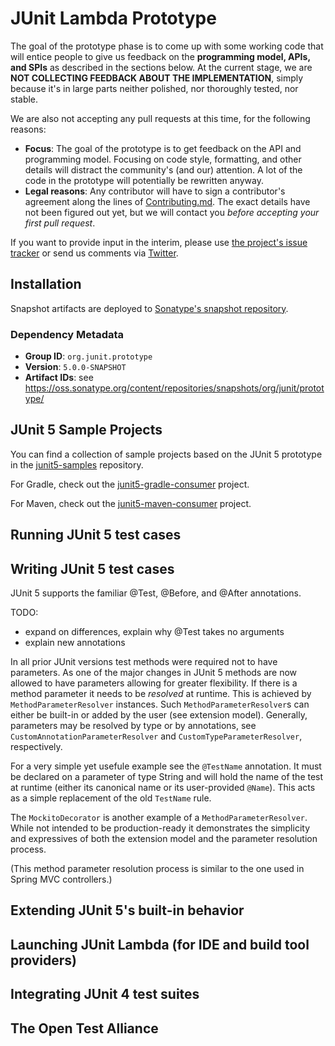 # JUnit Lambda Prototype

The goal of the prototype phase is to come up with some working code that will entice people to give us feedback on the **programming model, APIs, and SPIs** as described in the sections below. At the current stage, we are **NOT COLLECTING FEEDBACK ABOUT THE IMPLEMENTATION**, simply because it's in large parts neither polished, nor thoroughly tested, nor stable.

We are also not accepting any pull requests at this time, for the following reasons:

- **Focus**: The goal of the prototype is to get feedback on the API and programming model. Focusing on code style, formatting, and other details will distract the community's (and our) attention. A lot of the code in the prototype will potentially be rewritten anyway.
- **Legal reasons**: Any contributor will have to sign a contributor's agreement along the lines of [Contributing.md](https://github.com/junit-team/junit-lambda/blob/master/CONTRIBUTING.md). The exact details have not been figured out yet, but we will contact you *before accepting your first pull request*.

If you want to provide input in the interim, please use [the project's issue tracker](https://github.com/junit-team/junit-lambda/issues) or send us comments via [Twitter](https://twitter.com/junitlambda).

## Installation

Snapshot artifacts are deployed to [Sonatype's snapshot repository](https://oss.sonatype.org/content/repositories/snapshots/).

### Dependency Metadata

- **Group ID**: `org.junit.prototype`
- **Version**: `5.0.0-SNAPSHOT`
- **Artifact IDs**: see <https://oss.sonatype.org/content/repositories/snapshots/org/junit/prototype/>

## JUnit 5 Sample Projects

You can find a collection of sample projects based on the JUnit 5 prototype in the [junit5-samples](https://github.com/junit-team/junit5-samples) repository.

For Gradle, check out the [junit5-gradle-consumer](https://github.com/junit-team/junit5-samples/tree/master/junit5-gradle-consumer) project.

For Maven, check out the [junit5-maven-consumer](https://github.com/junit-team/junit5-samples/tree/master/junit5-maven-consumer) project.

## Running JUnit 5 test cases

## Writing JUnit 5 test cases

JUnit 5 supports the familiar @Test, @Before, and @After annotations.

TODO: 
* expand on differences, explain why @Test takes no arguments 
* explain new annotations


In all prior JUnit versions test methods were required not to have parameters.
As one of the major changes in JUnit 5 methods are now allowed to have parameters allowing for greater flexibility. 
If there is a method parameter it needs to be _resolved_ at runtime. This is achieved by `MethodParameterResolver` instances. Such `MethodParameterResolver`s can either be built-in or added by the user (see extension model).
Generally, parameters may be resolved by type or by annotations, 
see `CustomAnnotationParameterResolver` and `CustomTypeParameterResolver`, respectively.

For a very simple yet usefule example see the `@TestName` annotation. It must be declared on a parameter of type String and will hold the name of the test at runtime (either its canonical name or its user-provided `@Name`). 
This acts as a simple replacement of the old `TestName` rule.

The `MockitoDecorator` is another example of a `MethodParameterResolver`. 
While not intended to be production-ready it demonstrates the simplicity and expressives of both
the extension model and the parameter resolution process.

(This method parameter resolution process is similar to the one used in Spring MVC controllers.)




## Extending JUnit 5's built-in behavior

## Launching JUnit Lambda (for IDE and build tool providers)

## Integrating JUnit 4 test suites

## The Open Test Alliance